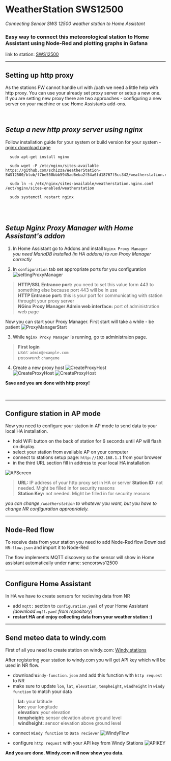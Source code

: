 # WeatherStation SWS12500
   *Connecting Sencor SWS 12500 weather station to Home Assistant*

 ### Easy way to connect this meteorological station to Home Assistant using Node-Red and plotting graphs in Gafana
   link to station: [SWS12500](https://www.sencor.cz/profesionalni-meteorologicka-stanice/sws-12500)
 ***  
## **Setting up http proxy**
As the stations FW cannot handle url with /path we need a little help with http proxy. You can use your already set proxy server or setup a new one.  
If you are setting new proxy there are two approaches - configuring a new server on your machine or use Home Assistants add-ons.  
  
<br>

## *Setup a new http proxy server using nginx*
Follow installation guide for your system or build version for your system - [nginx download page](https://nginx.org/en/download.html)

```
  sudo apt-get install nginx  
  
  sudo wget -P /etc/nginx/sites-available https://github.com/schizza/WeatherStation-SWS12500/blob/f7be558bbb5945ad6eba2f54a6fd18767f5cc342/weatherstation.nginx.conf 

  sudo ln -s /etc/nginx/sites-available/weatherstation.nginx.conf /ect/nginx/sites-enabled/weatherstation

  sudo systemctl restart nginx
```
<br>
<br>

## *Setup **Nginx Proxy Manager** with Home Assistant's addon*  

1. In Home Assistant go to Addons and install `Nginx Proxy Manager`  
*you need MariaDB installed (in HA addons) to run Proxy Manager correctly*  

2. In `configuration` tab set appropriate ports for you configuration  
![settingProxyManager](/README/settingProxyManager.png?raw=true)
> **HTTP/SSL Entrance port:** you need to set this value form 443 to something else because port 443 will be in use  
> **HTTP Entrance port:** this is your port for communicating with station throught your proxy server  
> **NGinx Proxy Manager Admin web interface:** port of administration web page 

Now you can start your Proxy Manager. First start will take a while - be patient
![ProxyManagerStart](/README/settingProxyManager1.png?raw=true)  

3. While `Nginx Proxy Manager` is running, go to administraion page.
> **First login**  
> *user:* `admin@example.com`  
> *password:* `changeme`
4. Create a new proxy host
![CreateProxyHost](/README/proxyHostAdd.png?raw=true)  
![CreateProxyHost](/README/ProxyHostSettings.png?raw=true)
![CreateProxyHost](/README/ProxyHostSettings1.png?raw=true)  

**Save and you are done with http proxy!**  

<br>  

---
   ## **Configure station in AP mode**

  Now you need to configure your station in AP mode to send data to your local HA installation.
* hold WiFi button on the back of station for 6 seconds until AP will flash on display.
* select your station from available AP on your computer
* connect to stations setup page: `http://192.168.1.1` from your browser
* in the third URL section fill in address to your local HA installation

![APScreen](/README/weatherstationAP.png?raw=true)
  
   > **URL:**         IP address of your http proxy set in HA or server
   > **Station ID:**  not needed. Might be filled in for security reasons  
   > **Station Key:** not needed. Might be filled in for security reasons

*you can change `/weatherstation` to whatever you want, but you have to change NR configuration appropriately.*  

---
## **Node-Red flow**  
To receive data from your station you need to add Node-Red flow
Download `NR-flow.json` and import it to Node-Red

The flow implements MQTT discovery so the sensor will show in Home assistant automatically under name: sencorsws12500

---
## **Configure Home Assistant**
In HA we have to create sensors for recieving data from NR  
* add `mqtt:` section to `configuration.yaml` of your Home Assistant *(download `mqtt.yaml` from repository)*
* **restart HA and enjoy collecting data from your weather station :)**  
  
      
---
## **Send meteo data to windy.com**
First of all you need to create station on windy.com: [Windy stations](https://stations.windy.com)

After registering your station to windy.com you will get API key which will be used in NR flow. 
* download `Windy-function.json` and add this function with `http request` to NR
* make sure to update `lon`, `lat`, `elevation`, `tempheight`, `windheight` in `windy function` to match your data
> **lat:** your latitude  
> **lon:** your longitude  
> **elevation:** your elevation  
> **tempheight:** sensor elevation above ground level  
> **windheight:** sensor elevation above ground level   

* connect `Windy function` to `Data reciever` 
![WindyFlow](/README/windy.png) 

* configure `http request` with your API key from Windy Stations
![APIKEY](/README/windyAPIKey.png)

**And you are done. Windy.com will now show you data.**
